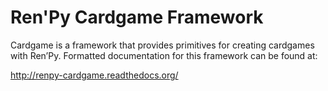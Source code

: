 Ren'Py Cardgame Framework
=========================

Cardgame is a framework that provides primitives for creating cardgames with
Ren’Py. Formatted documentation for this framework can be found at:

http://renpy-cardgame.readthedocs.org/

